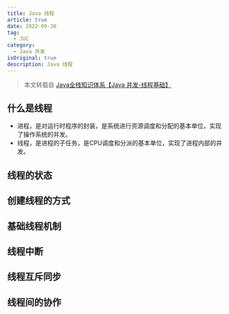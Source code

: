 ```yaml
---
title: Java 线程
article: true
date: 2022-09-30
tag:
  - JUC
category:
  - Java 并发
isOriginal: true
description: Java 线程
---
```


> 本文转载自 [Java全栈知识体系【Java 并发-线程基础】](https://pdai.tech/md/java/thread/java-thread-x-thread-basic.html)

## 什么是线程

* 进程，是对运行时程序的封装，是系统进行资源调度和分配的基本单位，实现了操作系统的并发。
* 线程，是进程的子任务，是CPU调度和分派的基本单位，实现了进程内部的并发。

## 线程的状态

## 创建线程的方式

## 基础线程机制

## 线程中断

## 线程互斥同步

## 线程间的协作